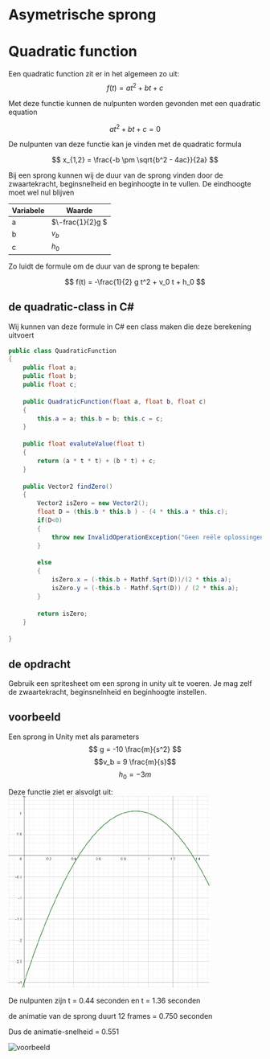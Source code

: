 # Asymetrische sprong

# Quadratic function

Een quadratic function zit er in het algemeen zo uit:
$$ f(t) = at^2 + bt +c $$

Met deze functie kunnen de nulpunten worden gevonden met een quadratic equation

$$ at^2 + bt + c = 0$$


De nulpunten van deze functie kan je vinden met de quadratic formula

$$ x_{1,2} = \frac{-b \pm \sqrt{b^2 - 4ac}}{2a} $$

Bij een sprong kunnen wij de duur van de sprong vinden door de zwaartekracht, beginsnelheid en beginhoogte in te vullen. De eindhoogte moet wel nul blijven

| Variabele | Waarde  |
|-----------|--------|
| a         | $`\-frac{1}{2}g `$ |
| b         | $`v_b`$    |
| c         | $`h_0 `$    |


Zo luidt de formule om de duur van de sprong te bepalen:

$$ f(t) = -\frac{1}{2} g t^2 + v_0 t + h_0 $$

## de quadratic-class in C#
Wij kunnen van deze formule in C# een class maken die deze berekening uitvoert

``` CS
public class QuadraticFunction 
{
    public float a;
    public float b;
    public float c;

    public QuadraticFunction(float a, float b, float c)
    {
        this.a = a; this.b = b; this.c = c;
    }

    public float evaluteValue(float t)
    {
        return (a * t * t) + (b * t) + c;
    }

    public Vector2 findZero()
    {
        Vector2 isZero = new Vector2();
        float D = (this.b * this.b ) - (4 * this.a * this.c);
        if(D<0)
        {
            throw new InvalidOperationException("Geen reële oplossingen voor deze vergelijking.");
        }

        else
        {
            isZero.x = (-this.b + Mathf.Sqrt(D))/(2 * this.a);
            isZero.y = (-this.b - Mathf.Sqrt(D)) / (2 * this.a);
        }

        return isZero;
    }

}
```
## de opdracht
Gebruik een spritesheet om een sprong in unity uit te voeren. Je mag zelf de zwaartekracht, beginsnelnheid en beginhoogte instellen.

## voorbeeld
Een sprong in Unity met als parameters
$$ g = -10 \frac{m}{s^2} $$
$$v_b = 9  \frac{m}{s}$$
$$ h_0 = -3 m$$

Deze functie ziet er alsvolgt uit:
![parabool](images/parabool.png)

De nulpunten zijn t = 0.44 seconden en t = 1.36 seconden

de animatie van de sprong duurt 12 frames = 0.750 seconden

Dus de animatie-snelheid = 0.551

![voorbeeld](/images/asym_jump.gif)

